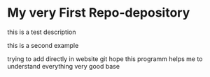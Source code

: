 # My very First Repo-depository

this is a test description


this is a second example


trying to add directly in website git 
hope this programm helps me to understand everything very good base
